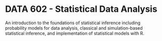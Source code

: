 # DATA 602 - Statistical Data Analysis
An introduction to the foundations of statistical inference including probability models for data analysis, classical and simulation-based statistical inference, and implementation of statistical models with R.

